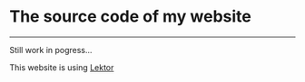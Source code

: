 # The source code of my website
---

Still work in pogress...

This website is using [Lektor](https://www.getlektor.com/)
